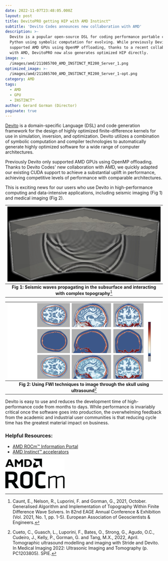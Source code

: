 ```yaml
---
date: 2022-11-07T23:48:05.000Z
layout: post
title: DevitoPRO getting HIP with AMD Instinct™
subtitle: 'Devito Codes announces new collaboration with AMD'
description: >-
  Devito is a popular open-source DSL for coding performance portable code in
  Python using symbolic computation for evolving. While previously Devito only
  supported AMD GPUs using OpenMP offloading, thanks to a recent collaboration
  with AMD, DevitoPRO now also generates optimized HIP directly.
image: >-
  /images/amd/211085700_AMD_INSTINCT_MI200_Server_1.png
optimized_image: >-
  /images/amd/211085700_AMD_INSTINCT_MI200_Server_1-opt.png
category: AMD
tags:
  - AMD
  - GPU
  - INSTINCT™ 
author: Gerard Gorman (Director)
paginate: true
---
```


[Devito](https://www.devitoproject.org) is a domain-specific Language (DSL) and
code generation framework for the design of highly optimized finite-difference
kernels for use in simulation, inversion, and optimization. Devito utilizes a
combination of symbolic computation and compiler technologies to automatically
generate highly optimized software for a wide range of computer architectures.

Previously Devito only supported AMD GPUs using OpenMP offloading. Thanks to
Devito Codes' new collaboration with AMD, we quickly adapted our existing CUDA
support to achieve a substantial uplift in performance, achieving competitive
levels of performance with comparable architectures. 

This is exciting news for our users who use Devito in high-performance computing and data-intensive applications, including seismic imaging (Fig 1) and medical imaging (Fig 2).

|![Generalised Algorithm and Implementation of Topography Within Finite Difference Wave Solvers](/images/geo/staggered_acoustic_immersed_boundary_topography_transparent.jpg)|
|:--:|
|**Fig 1: Seismic waves propagating in the subsurface and interacting with complex topography**[^1]|

|![FWI applied to brain imaging](/images/medical/image.png)|
|:--:|
|**Fig 2: Using FWI techniques to image through the skull using ultrasound**[^2]|

Devito is easy to use and reduces the development time of high-performance code from months to days. While performance is invariably critical once the software goes into production, the overwhelming feedback from the academic and industrial user communities is that reducing cycle time has the greatest material impact on business.



### Helpful Resources:

* [AMD ROCm™ Information Portal](https://docs.amd.com/)
* [AMD Instinct™ accelerators](https://www.amd.com/en/graphics/instinct-server-accelerators)

[![AMD ROCm logo](/images/amd/20467978-A_AMD_ROCm_Lockup_Black_RGB.png)](https://www.amd.com/en/graphics/servers-solutions-rocm)

[^1]: Caunt, E., Nelson, R., Luporini, F. and Gorman, G., 2021, October. Generalised Algorithm and Implementation of Topography Within Finite Difference Wave Solvers. In 82nd EAGE Annual Conference & Exhibition (Vol. 2021, No. 1, pp. 1-5). European Association of Geoscientists & Engineers.

[^2]: Cueto, C., Guasch, L., Luporini, F., Bates, O., Strong, G., Agudo, O.C., Cudeiro, J., Kelly, P., Gorman, G. and Tang, M.X., 2022, April. Tomographic ultrasound modelling and imaging with Stride and Devito. In Medical Imaging 2022: Ultrasonic Imaging and Tomography (p. PC1203805). SPIE.

